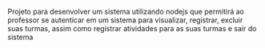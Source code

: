 Projeto para desenvolver um sistema utilizando nodejs que permitirá ao
professor se autenticar em um sistema para visualizar, registrar, excluir suas turmas, assim como registrar atividades para as suas turmas e sair do sistema
